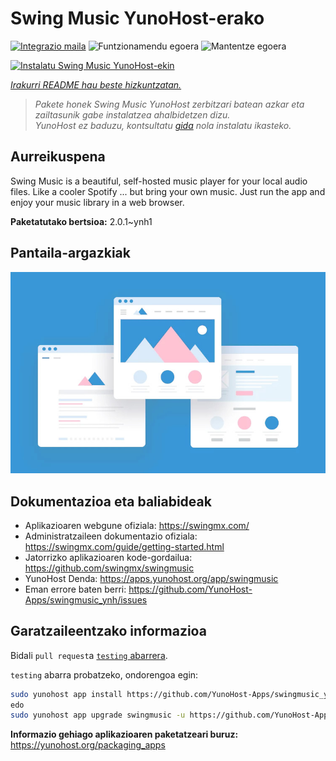 <!--
Ohart ongi: README hau automatikoki sortu da <https://github.com/YunoHost/apps/tree/master/tools/readme_generator>ri esker
EZ editatu eskuz.
-->

# Swing Music YunoHost-erako

[![Integrazio maila](https://apps.yunohost.org/badge/integration/swingmusic)](https://ci-apps.yunohost.org/ci/apps/swingmusic/)
![Funtzionamendu egoera](https://apps.yunohost.org/badge/state/swingmusic)
![Mantentze egoera](https://apps.yunohost.org/badge/maintained/swingmusic)

[![Instalatu Swing Music YunoHost-ekin](https://install-app.yunohost.org/install-with-yunohost.svg)](https://install-app.yunohost.org/?app=swingmusic)

*[Irakurri README hau beste hizkuntzatan.](./ALL_README.md)*

> *Pakete honek Swing Music YunoHost zerbitzari batean azkar eta zailtasunik gabe instalatzea ahalbidetzen dizu.*  
> *YunoHost ez baduzu, kontsultatu [gida](https://yunohost.org/install) nola instalatu ikasteko.*

## Aurreikuspena

Swing Music is a beautiful, self-hosted music player for your local audio files. Like a cooler Spotify ... but bring your own music. Just run the app and enjoy your music library in a web browser.


**Paketatutako bertsioa:** 2.0.1~ynh1

## Pantaila-argazkiak

![Swing Music(r)en pantaila-argazkia](./doc/screenshots/example.jpg)

## Dokumentazioa eta baliabideak

- Aplikazioaren webgune ofiziala: <https://swingmx.com/>
- Administratzaileen dokumentazio ofiziala: <https://swingmx.com/guide/getting-started.html>
- Jatorrizko aplikazioaren kode-gordailua: <https://github.com/swingmx/swingmusic>
- YunoHost Denda: <https://apps.yunohost.org/app/swingmusic>
- Eman errore baten berri: <https://github.com/YunoHost-Apps/swingmusic_ynh/issues>

## Garatzaileentzako informazioa

Bidali `pull request`a [`testing` abarrera](https://github.com/YunoHost-Apps/swingmusic_ynh/tree/testing).

`testing` abarra probatzeko, ondorengoa egin:

```bash
sudo yunohost app install https://github.com/YunoHost-Apps/swingmusic_ynh/tree/testing --debug
edo
sudo yunohost app upgrade swingmusic -u https://github.com/YunoHost-Apps/swingmusic_ynh/tree/testing --debug
```

**Informazio gehiago aplikazioaren paketatzeari buruz:** <https://yunohost.org/packaging_apps>
